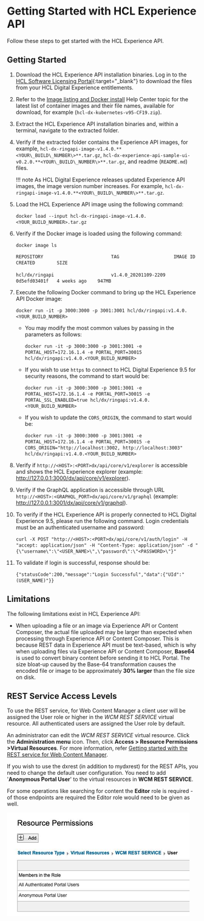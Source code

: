 # Getting Started with HCL Experience API

Follow these steps to get started with the HCL Experience API.

## Getting Started

1.  Download the HCL Experience API installation binaries. Log in to the [HCL Software Licensing Portal](https://www.hcltech.com/software/support/release){:target="_blank"} to download the files from your HCL Digital Experience entitlements.
2.  Refer to the [Image listing and Docker install](../../../deployment/install/container/image_list.md) Help Center topic for the latest list of container images and their file names, available for download, for example (`hcl-dx-kubernetes-v95-CF19.zip`).
3.  Extract the HCL Experience API installation binaries and, within a terminal, navigate to the extracted folder.
4.  Verify if the extracted folder contains the Experience API images, for example, `hcl-dx-ringapi-image-v1.4.0.**<YOUR\_BUILD\_NUMBER\>**.tar.gz`, `hcl-dx-experience-api-sample-ui-v0.2.0.**<YOUR\_BUILD\_NUMBER\>**.tar.gz`, and readme (`README.md`) files.

    !!! note
        As HCL Digital Experience releases updated Experience API images, the image version number increases. For example, `hcl-dx-ringapi-image-v1.4.0.**<YOUR\_BUILD\_NUMBER\>**.tar.gz`.

5.  Load the HCL Experience API image using the following command:

    ```
    docker load --input hcl-dx-ringapi-image-v1.4.0.<YOUR_BUILD_NUMBER>.tar.gz
    ```

6.  Verify if the Docker image is loaded using the following command:

    ```
    docker image ls
    ```

    ```
    REPOSITORY                         TAG                    IMAGE ID       CREATED        SIZE
    
    hcl/dx/ringapi                     v1.4.0_20201109-2209   0d5efd03401f   4 weeks ago    947MB
    
    ```

7.  Execute the following Docker command to bring up the HCL Experience API Docker image:

    ```
    docker run -it -p 3000:3000 -p 3001:3001 hcl/dx/ringapi:v1.4.0.<YOUR_BUILD_NUMBER>
    ```

    -   You may modify the most common values by passing in the parameters as follows:

        ```
        docker run -it -p 3000:3000 -p 3001:3001 -e PORTAL_HOST=172.16.1.4 -e PORTAL_PORT=30015 hcl/dx/ringapi:v1.4.0.<YOUR_BUILD_NUMBER>
        ```

    -   If you wish to use `https` to connect to HCL Digital Experience 9.5 for security reasons, the command to start would be:

        ```
        docker run -it -p 3000:3000 -p 3001:3001 -e PORTAL_HOST=172.16.1.4 -e PORTAL_PORT=30015 -e PORTAL_SSL_ENABLED=true hcl/dx/ringapi:v1.4.0.<YOUR_BUILD_NUMBER>
        ```

    -   If you wish to update the `CORS_ORIGIN`, the command to start would be:

        ```
        docker run -it -p 3000:3000 -p 3001:3001 -e PORTAL_HOST=172.16.1.4 -e PORTAL_PORT=30015 -e CORS_ORIGIN="http://localhost:3002, http://localhost:3003" hcl/dx/ringapi:v1.4.0.<YOUR_BUILD_NUMBER>
        ```

8.  Verify if `http://<HOST>:<PORT>dx/api/core/v1/explorer` is accessible and shows the HCL Experience explorer (example: http://127.0.0.1:3000/dx/api/core/v1/explorer).
9.  Verify if the GraphQL application is accessible through URL `http://<HOST>:<GRAPHQL_PORT>dx/api/core/v1/graphql` (example: http://127.0.0.1:3001/dx/api/core/v1/graphql).
10. To verify if the HCL Experience API is properly connected to HCL Digital Experience 9.5, please run the following command. Login credentials must be an authenticated username and password:

    ```
    curl -X POST "http://<HOST>:<PORT>dx/api/core/v1/auth/login" -H "accept: application/json" -H "Content-Type: application/json" -d "{\"username\":\"<USER_NAME>\",\"password\":\"<PASSWORD>\"}"
    ```

11. To validate if login is successful, response should be:

    ```
    {"statusCode":200,"message":"Login Successful","data":{"UId":"(USER_NAME)"}}
    ```


## Limitations

The following limitations exist in HCL Experience API:

-   When uploading a file or an image via Experience API or Content Composer, the actual file uploaded may be larger than expected when processing through Experience API or Content Composer. This is because REST data in Experience API must be text-based, which is why when uploading files via Experience API or Content Composer, **Base64** is used to convert binary content before sending it to HCL Portal. The size bloat-up caused by the Base-64 transformation causes the encoded file or image to be approximately **30% larger** than the file size on disk.

## REST Service Access Levels

To use the REST service, for Web Content Manager a client user will be assigned the User role or higher in the *WCM REST SERVICE* virtual resource. All authenticated users are assigned the User role by default.

An administrator can edit the *WCM REST SERVICE* virtual resource. Click the **Administration menu** icon. Then, click **Access \> Resource Permissions \>Virtual Resources**. For more information, refer [Getting started with the REST service for Web Content Manager](../../../manage_content/wcm_development/wcm_dev_api/index.md).

If you wish to use the dxrest (in addition to mydxrest) for the REST APIs, you need to change the default user configuration. You need to add '**Anonymous Portal User**' to the virtual resources in **WCM REST SERVICE**.

For some operations like searching for content the **Editor** role is required - of those endpoints are required the Editor role would need to be given as well.

![](../../../images/open_api_resources_permission.png)



